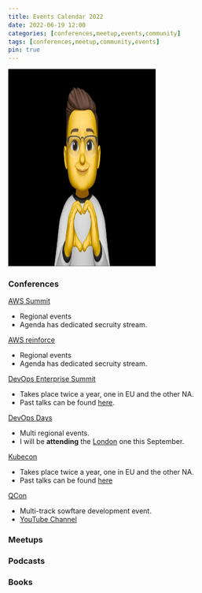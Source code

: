 ```yaml
---
title: Events Calendar 2022
date: 2022-06-19 12:00
categories: [conferences,meetup,events,community]
tags: [conferences,meetup,community,events]
pin: true
---
```

<img src="/assets/MM01.png" 
    alt="Picture" 
    width="300" 
    height="400" 
     />


### Conferences
[AWS Summit](https://aws.amazon.com/events/summits/?awsf.events-location=*all&awsf.events-series=*all)
* Regional events
* Agenda has dedicated secruity stream.

[AWS reinforce](https://reinforce.awsevents.com/)
* Regional events
* Agenda has dedicated secruity stream.

[DevOps Enterprise Summit](https://events.itrevolution.com/)
* Takes place twice a year, one in EU and the other NA.
* Past talks can be found [here](https://videos.itrevolution.com/).

[DevOps Days](https://devopsdays.org/)
* Multi regional events.
* I will be **attending** the [London](https://devopsdays.org/events/2022-london/welcome/) one this September.

[Kubecon](https://events.linuxfoundation.org/?_sf_s=kubecon)
* Takes place twice a year, one in EU and the other NA.
* Past talks can be found [here](https://www.youtube.com/c/cloudnativefdn)

[QCon](https://qconferences.com/)
* Multi-track sowftare development event.
* [YouTube Channel](https://www.youtube.com/nctv/featured)


### Meetups

### Podcasts

### Books